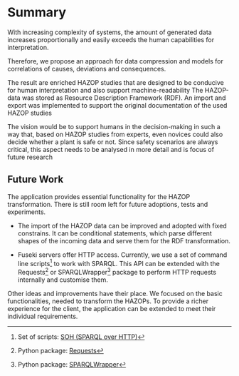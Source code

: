 # Summary
  
With increasing complexity of systems, the
amount of generated data increases proportionally and easily
exceeds the human capabilities for interpretation.

Therefore, we propose an approach for data compression and
models for correlations of causes, deviations and consequences.

The result are enriched HAZOP studies that are
designed to be conducive for human interpretation and also
support machine-readability
The HAZOP-data was stored as Resource Description Framework (RDF). An import and export was implemented to support the original
documentation of the used HAZOP studies
  
The vision would be to support humans in the decision-making in such a way
that, based on HAZOP studies from experts, even novices could also
decide whether a plant is safe or not. Since safety scenarios
are always critical, this aspect needs to be analysed in more
detail and is focus of future research

## Future Work

The application provides essential functionality for the HAZOP transformation. There is still room left for future adoptions, tests and experiments.

* The import of the HAZOP data can be improved and adopted with fixed constrains. It can be conditional statements, which parse different shapes of the incoming data and serve them for the RDF transformation.

* Fuseki servers offer HTTP access. Currently, we use a set of command line scripts[^2] to work with SPARQL. This API can be extended with the Requests[^3] or SPARQLWrapper[^4] package to perform HTTP requests internally and customise them.

Other ideas and improvements have their place. We focused on the basic functionalities, needed to transform the HAZOPs. To provide a richer experience for the client, the application can be extended to meet their individual requirements.

[^2]: Set of scripts: [SOH (SPARQL over HTTP)](https://jena.apache.org/documentation/fuseki2/soh.html)
[^3]: Python package: [Requests](https://docs.python-requests.org/en/master/)
[^4]: Python package: [SPARQLWrapper](https://rdflib.dev/sparqlwrapper/)

 
